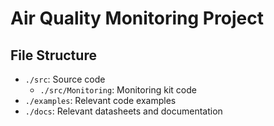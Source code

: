 
# Air Quality Monitoring Project

## File Structure

- `./src`: Source code  
  - `./src/Monitoring`: Monitoring kit code  
- `./examples`: Relevant code examples  
- `./docs`: Relevant datasheets and documentation  
